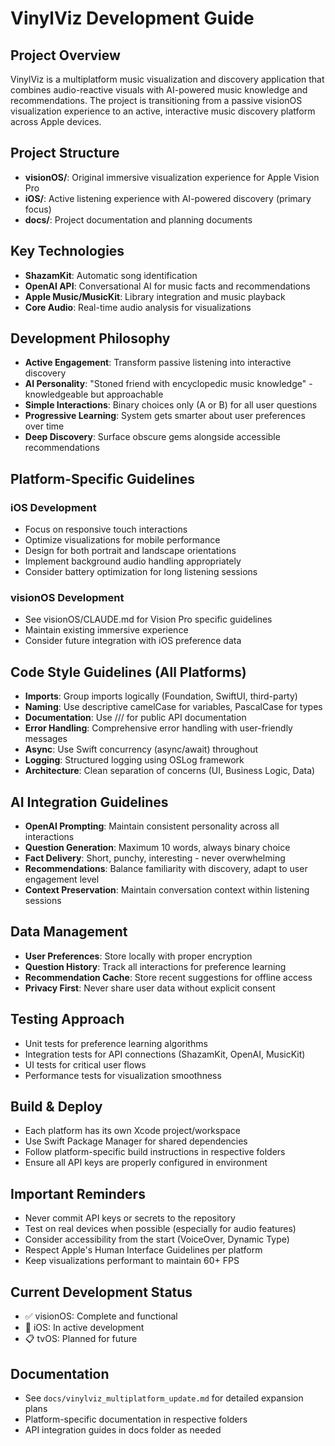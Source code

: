 # VinylViz Development Guide

## Project Overview
VinylViz is a multiplatform music visualization and discovery application that combines audio-reactive visuals with AI-powered music knowledge and recommendations. The project is transitioning from a passive visionOS visualization experience to an active, interactive music discovery platform across Apple devices.

## Project Structure
- **visionOS/**: Original immersive visualization experience for Apple Vision Pro
- **iOS/**: Active listening experience with AI-powered discovery (primary focus)
- **docs/**: Project documentation and planning documents

## Key Technologies
- **ShazamKit**: Automatic song identification
- **OpenAI API**: Conversational AI for music facts and recommendations
- **Apple Music/MusicKit**: Library integration and music playback
- **Core Audio**: Real-time audio analysis for visualizations

## Development Philosophy
- **Active Engagement**: Transform passive listening into interactive discovery
- **AI Personality**: "Stoned friend with encyclopedic music knowledge" - knowledgeable but approachable
- **Simple Interactions**: Binary choices only (A or B) for all user questions
- **Progressive Learning**: System gets smarter about user preferences over time
- **Deep Discovery**: Surface obscure gems alongside accessible recommendations

## Platform-Specific Guidelines

### iOS Development
- Focus on responsive touch interactions
- Optimize visualizations for mobile performance
- Design for both portrait and landscape orientations
- Implement background audio handling appropriately
- Consider battery optimization for long listening sessions

### visionOS Development
- See visionOS/CLAUDE.md for Vision Pro specific guidelines
- Maintain existing immersive experience
- Consider future integration with iOS preference data

## Code Style Guidelines (All Platforms)
- **Imports**: Group imports logically (Foundation, SwiftUI, third-party)
- **Naming**: Use descriptive camelCase for variables, PascalCase for types
- **Documentation**: Use /// for public API documentation
- **Error Handling**: Comprehensive error handling with user-friendly messages
- **Async**: Use Swift concurrency (async/await) throughout
- **Logging**: Structured logging using OSLog framework
- **Architecture**: Clean separation of concerns (UI, Business Logic, Data)

## AI Integration Guidelines
- **OpenAI Prompting**: Maintain consistent personality across all interactions
- **Question Generation**: Maximum 10 words, always binary choice
- **Fact Delivery**: Short, punchy, interesting - never overwhelming
- **Recommendations**: Balance familiarity with discovery, adapt to user engagement level
- **Context Preservation**: Maintain conversation context within listening sessions

## Data Management
- **User Preferences**: Store locally with proper encryption
- **Question History**: Track all interactions for preference learning
- **Recommendation Cache**: Store recent suggestions for offline access
- **Privacy First**: Never share user data without explicit consent

## Testing Approach
- Unit tests for preference learning algorithms
- Integration tests for API connections (ShazamKit, OpenAI, MusicKit)
- UI tests for critical user flows
- Performance tests for visualization smoothness

## Build & Deploy
- Each platform has its own Xcode project/workspace
- Use Swift Package Manager for shared dependencies
- Follow platform-specific build instructions in respective folders
- Ensure all API keys are properly configured in environment

## Important Reminders
- Never commit API keys or secrets to the repository
- Test on real devices when possible (especially for audio features)
- Consider accessibility from the start (VoiceOver, Dynamic Type)
- Respect Apple's Human Interface Guidelines per platform
- Keep visualizations performant to maintain 60+ FPS

## Current Development Status
- ✅ visionOS: Complete and functional
- 🚧 iOS: In active development
- 📋 tvOS: Planned for future

## Documentation
- See `docs/vinylviz_multiplatform_update.md` for detailed expansion plans
- Platform-specific documentation in respective folders
- API integration guides in docs folder as needed